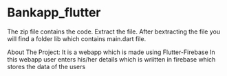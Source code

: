 # Bankapp_flutter
The zip file contains the code.
Extract the file.
After bextracting the file you will find a folder lib which contains main.dart file.

About The Project:
It is a webapp which is made using Flutter-Firebase
In this webapp user enters his/her details which is wriitten in firebase which stores the data of the users
